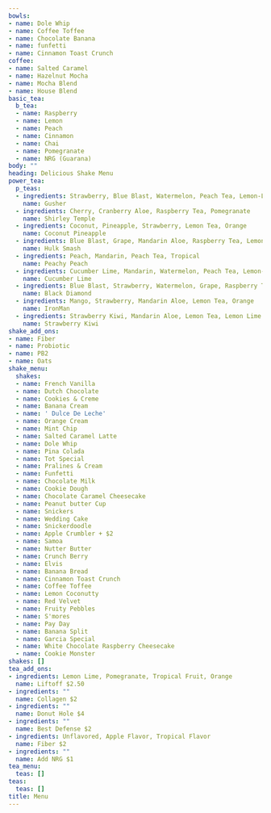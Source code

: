 ```yaml
---
bowls:
- name: Dole Whip
- name: Coffee Toffee
- name: Chocolate Banana
- name: funfetti
- name: Cinnamon Toast Crunch
coffee:
- name: Salted Caramel
- name: Hazelnut Mocha
- name: Mocha Blend
- name: House Blend
basic_tea:
  b_tea:
  - name: Raspberry
  - name: Lemon
  - name: Peach
  - name: Cinnamon
  - name: Chai
  - name: Pomegranate
  - name: NRG (Guarana)
body: ""
heading: Delicious Shake Menu
power_tea:
  p_teas:
  - ingredients: Strawberry, Blue Blast, Watermelon, Peach Tea, Lemon-Lime
    name: Gusher
  - ingredients: Cherry, Cranberry Aloe, Raspberry Tea, Pomegranate
    name: Shirley Temple
  - ingredients: Coconut, Pineapple, Strawberry, Lemon Tea, Orange
    name: Coconut Pineapple
  - ingredients: Blue Blast, Grape, Mandarin Aloe, Raspberry Tea, Lemon-Lime
    name: Hulk Smash
  - ingredients: Peach, Mandarin, Peach Tea, Tropical
    name: Peachy Peach
  - ingredients: Cucumber Lime, Mandarin, Watermelon, Peach Tea, Lemon-Lime
    name: Cucumber Lime
  - ingredients: Blue Blast, Strawberry, Watermelon, Grape, Raspberry Tea, Pomegranate
    name: Black Diamond
  - ingredients: Mango, Strawberry, Mandarin Aloe, Lemon Tea, Orange
    name: IronMan
  - ingredients: Strawberry Kiwi, Mandarin Aloe, Lemon Tea, Lemon Lime Liftoff
    name: Strawberry Kiwi
shake_add_ons:
- name: Fiber
- name: Probiotic
- name: PB2
- name: Oats
shake_menu:
  shakes:
  - name: French Vanilla
  - name: Dutch Chocolate
  - name: Cookies & Creme
  - name: Banana Cream
  - name: ' Dulce De Leche'
  - name: Orange Cream
  - name: Mint Chip
  - name: Salted Caramel Latte
  - name: Dole Whip
  - name: Pina Colada
  - name: Tot Special
  - name: Pralines & Cream
  - name: Funfetti
  - name: Chocolate Milk
  - name: Cookie Dough
  - name: Chocolate Caramel Cheesecake
  - name: Peanut butter Cup
  - name: Snickers
  - name: Wedding Cake
  - name: Snickerdoodle
  - name: Apple Crumbler + $2
  - name: Samoa
  - name: Nutter Butter
  - name: Crunch Berry
  - name: Elvis
  - name: Banana Bread
  - name: Cinnamon Toast Crunch
  - name: Coffee Toffee
  - name: Lemon Coconutty
  - name: Red Velvet
  - name: Fruity Pebbles
  - name: S'mores
  - name: Pay Day
  - name: Banana Split
  - name: Garcia Special
  - name: White Chocolate Raspberry Cheesecake
  - name: Cookie Monster
shakes: []
tea_add_ons:
- ingredients: Lemon Lime, Pomegranate, Tropical Fruit, Orange
  name: Liftoff $2.50
- ingredients: ""
  name: Collagen $2
- ingredients: ""
  name: Donut Hole $4
- ingredients: ""
  name: Best Defense $2
- ingredients: Unflavored, Apple Flavor, Tropical Flavor
  name: Fiber $2
- ingredients: ""
  name: Add NRG $1
tea_menu:
  teas: []
teas:
  teas: []
title: Menu
---
```

